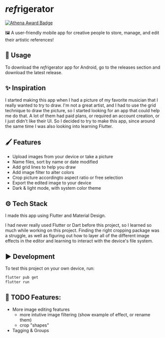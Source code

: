 # *ref*rigerator

[![Athena Award Badge](https://img.shields.io/endpoint?url=https%3A%2F%2Faward.athena.hackclub.com%2Fapi%2Fbadge)](https://award.athena.hackclub.com?utm_source=readme)

🖼️ A user-friendly mobile app for creative people to store, manage, and edit their artistic references!

## 🚀 Usage
To download the *ref*rigerator app for Android, go to the releases section and download the latest release.

## ✨ Inspiration
I started making this app when I had a picture of my favorite musician that I really wanted to try to draw. I'm not a great artist, and I had to use the grid technique to draw the picture, so I started looking for an app that could help me do that. A lot of them had paid plans, or required an account creation, or I just didn't like their UI. So I decided to try to make this app, since around the same time I was also looking into learning Flutter.

## 🖌️ Features

- Upload images from your device or take a picture
- Name files, sort by name or date modified
- Add grid lines to help you draw
- Add image filter to alter colors
- Crop picture accordingto aspect ratio or free selection
- Export the edited image to your device
- Dark & light mode, with system color theme

## ⚙️ Tech Stack
I made this app using Flutter and Material Design.

I had never really used Flutter or Dart before this project, so I learned so much while working on this project. Finding the right cropping package was a struggle, as well as figuring out how to layer all of the different image effects in the editor and learning to interact with the device's file system.

## ▶️ Development
To test this project on your own device, run:
```bash
flutter pub get
flutter run
```

## 📃 TODO Features:
- More image editing features
  - more intutive image filtering (show example of effect, or rename them)
  - crop "shapes"
- Tagging & Groups
